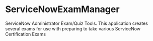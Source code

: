# ServiceNowExamManager
ServiceNow Administrator Exam/Quiz Tools.  This application creates several exams for use with preparing to take various ServiceNow Certification Exams

